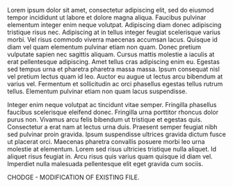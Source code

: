 Lorem ipsum dolor sit amet, consectetur adipiscing elit, sed do eiusmod tempor incididunt ut labore et dolore magna aliqua. Faucibus pulvinar elementum integer enim neque volutpat. Adipiscing diam donec adipiscing tristique risus nec. Adipiscing at in tellus integer feugiat scelerisque varius morbi. Vel risus commodo viverra maecenas accumsan lacus. Quisque id diam vel quam elementum pulvinar etiam non quam. Donec pretium vulputate sapien nec sagittis aliquam. Cursus mattis molestie a iaculis at erat pellentesque adipiscing. Amet tellus cras adipiscing enim eu. Egestas sed tempus urna et pharetra pharetra massa massa. Ipsum consequat nisl vel pretium lectus quam id leo. Auctor eu augue ut lectus arcu bibendum at varius vel. Fermentum et sollicitudin ac orci phasellus egestas tellus rutrum tellus. Elementum pulvinar etiam non quam lacus suspendisse.

Integer enim neque volutpat ac tincidunt vitae semper. Fringilla phasellus faucibus scelerisque eleifend donec. Fringilla urna porttitor rhoncus dolor purus non. Vivamus arcu felis bibendum ut tristique et egestas quis. Consectetur a erat nam at lectus urna duis. Praesent semper feugiat nibh sed pulvinar proin gravida. Ipsum suspendisse ultrices gravida dictum fusce ut placerat orci. Maecenas pharetra convallis posuere morbi leo urna molestie at elementum. Lorem sed risus ultricies tristique nulla aliquet. Id aliquet risus feugiat in. Arcu risus quis varius quam quisque id diam vel. Imperdiet nulla malesuada pellentesque elit eget gravida cum sociis.


CHODGE - MODIFICATION OF EXISTING FILE.
